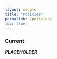 ```yaml
---
layout: single
title: "Policies"
permalink: /policies/
toc: true
---
```


### Current

***PLACEHOLDER***
